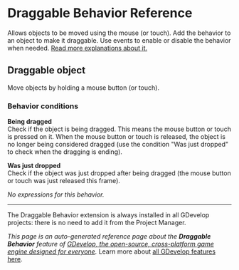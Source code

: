 # Draggable Behavior Reference

Allows objects to be moved using the mouse (or touch). Add the behavior to an object to make it draggable. Use events to enable or disable the behavior when needed. [Read more explanations about it.](/gdevelop5/behaviors/draggable)



## Draggable object 

Move objects by holding a mouse button (or touch). 

### Behavior conditions

**Being dragged**  
Check if the object is being dragged. This means the mouse button or touch is pressed on it. When the mouse button or touch is released,  the object is no longer being considered dragged (use the condition "Was just dropped" to check when the dragging is ending).

**Was just dropped**  
Check if the object was just dropped after being dragged (the mouse button or touch was just released this frame).

_No expressions for this behavior._




---

The Draggable Behavior extension is always installed in all GDevelop projects: there is no need to add it from the Project Manager.

*This page is an auto-generated reference page about the **Draggable Behavior** feature of [GDevelop, the open-source, cross-platform game engine designed for everyone](https://gdevelop.io/).* Learn more about [all GDevelop features here](/gdevelop5/all-features).